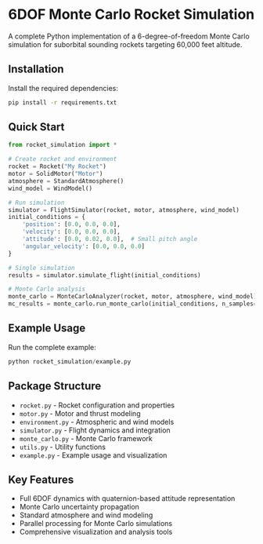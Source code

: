 # 6DOF Monte Carlo Rocket Simulation

A complete Python implementation of a 6-degree-of-freedom Monte Carlo simulation for suborbital sounding rockets targeting 60,000 feet altitude.

## Installation

Install the required dependencies:

```bash
pip install -r requirements.txt
```

## Quick Start

```python
from rocket_simulation import *

# Create rocket and environment
rocket = Rocket("My Rocket")
motor = SolidMotor("Motor")
atmosphere = StandardAtmosphere()
wind_model = WindModel()

# Run simulation
simulator = FlightSimulator(rocket, motor, atmosphere, wind_model)
initial_conditions = {
    'position': [0.0, 0.0, 0.0],
    'velocity': [0.0, 0.0, 0.0],
    'attitude': [0.0, 0.02, 0.0],  # Small pitch angle
    'angular_velocity': [0.0, 0.0, 0.0]
}

# Single simulation
results = simulator.simulate_flight(initial_conditions)

# Monte Carlo analysis
monte_carlo = MonteCarloAnalyzer(rocket, motor, atmosphere, wind_model)
mc_results = monte_carlo.run_monte_carlo(initial_conditions, n_samples=1000)
```

## Example Usage

Run the complete example:

```python
python rocket_simulation/example.py
```

## Package Structure

- `rocket.py` - Rocket configuration and properties
- `motor.py` - Motor and thrust modeling
- `environment.py` - Atmospheric and wind models
- `simulator.py` - Flight dynamics and integration
- `monte_carlo.py` - Monte Carlo framework
- `utils.py` - Utility functions
- `example.py` - Example usage and visualization

## Key Features

- Full 6DOF dynamics with quaternion-based attitude representation
- Monte Carlo uncertainty propagation
- Standard atmosphere and wind modeling
- Parallel processing for Monte Carlo simulations
- Comprehensive visualization and analysis tools 